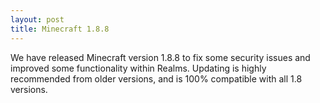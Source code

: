 ```yaml
---
layout: post
title: Minecraft 1.8.8
---
```


We have released Minecraft version 1.8.8 to fix some security issues and improved some functionality within Realms.
Updating is highly recommended from older versions, and is 100% compatible with all 1.8 versions. 
